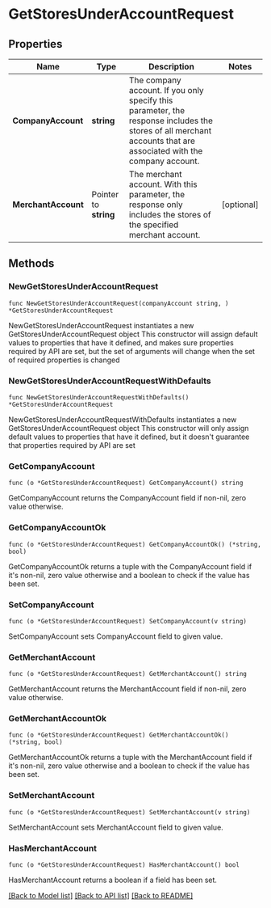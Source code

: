 # GetStoresUnderAccountRequest

## Properties

Name | Type | Description | Notes
------------ | ------------- | ------------- | -------------
**CompanyAccount** | **string** | The company account. If you only specify this parameter, the response includes the stores of all merchant accounts that are associated with the company account. | 
**MerchantAccount** | Pointer to **string** | The merchant account. With this parameter, the response only includes the stores of the specified merchant account. | [optional] 

## Methods

### NewGetStoresUnderAccountRequest

`func NewGetStoresUnderAccountRequest(companyAccount string, ) *GetStoresUnderAccountRequest`

NewGetStoresUnderAccountRequest instantiates a new GetStoresUnderAccountRequest object
This constructor will assign default values to properties that have it defined,
and makes sure properties required by API are set, but the set of arguments
will change when the set of required properties is changed

### NewGetStoresUnderAccountRequestWithDefaults

`func NewGetStoresUnderAccountRequestWithDefaults() *GetStoresUnderAccountRequest`

NewGetStoresUnderAccountRequestWithDefaults instantiates a new GetStoresUnderAccountRequest object
This constructor will only assign default values to properties that have it defined,
but it doesn't guarantee that properties required by API are set

### GetCompanyAccount

`func (o *GetStoresUnderAccountRequest) GetCompanyAccount() string`

GetCompanyAccount returns the CompanyAccount field if non-nil, zero value otherwise.

### GetCompanyAccountOk

`func (o *GetStoresUnderAccountRequest) GetCompanyAccountOk() (*string, bool)`

GetCompanyAccountOk returns a tuple with the CompanyAccount field if it's non-nil, zero value otherwise
and a boolean to check if the value has been set.

### SetCompanyAccount

`func (o *GetStoresUnderAccountRequest) SetCompanyAccount(v string)`

SetCompanyAccount sets CompanyAccount field to given value.


### GetMerchantAccount

`func (o *GetStoresUnderAccountRequest) GetMerchantAccount() string`

GetMerchantAccount returns the MerchantAccount field if non-nil, zero value otherwise.

### GetMerchantAccountOk

`func (o *GetStoresUnderAccountRequest) GetMerchantAccountOk() (*string, bool)`

GetMerchantAccountOk returns a tuple with the MerchantAccount field if it's non-nil, zero value otherwise
and a boolean to check if the value has been set.

### SetMerchantAccount

`func (o *GetStoresUnderAccountRequest) SetMerchantAccount(v string)`

SetMerchantAccount sets MerchantAccount field to given value.

### HasMerchantAccount

`func (o *GetStoresUnderAccountRequest) HasMerchantAccount() bool`

HasMerchantAccount returns a boolean if a field has been set.


[[Back to Model list]](../README.md#documentation-for-models) [[Back to API list]](../README.md#documentation-for-api-endpoints) [[Back to README]](../README.md)


